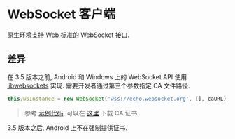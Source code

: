 # WebSocket 客户端

原生环境支持 [Web 标准的](https://developer.mozilla.org/en-US/docs/Web/API/WebSocket/WebSocket) WebSocket 接口.

## 差异

在 3.5 版本之前, Android 和 Windows 上的 WebSocket API 使用 [libwebsockets](https://github.com/warmcat/libwebsockets) 实现. 需要开发者通过第三个参数指定 CA 文件路径. 
```ts
this.wsInstance = new WebSocket('wss://echo.websocket.org', [], caURL);
```

> 参考 [示例代码](https://github.com/cocos/cocos-test-projects/blob/07f5671e18ef3ed4494d8cba6c2f9499766467a6/assets/cases/network/NetworkCtrl.ts#L113-L120). 可以在 [这里](https://curl.se/docs/caextract.html) 下载 CA 证书.


3.5 版本之后, Android 上不在强制提供证书.
